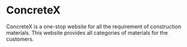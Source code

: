 # ConcreteX
ConcreteX is a one-stop website for all the requirement of construction materials. This website provides all categories of materials for the customers. 
